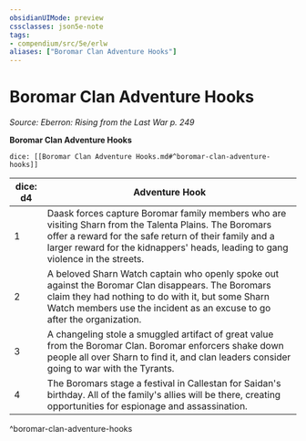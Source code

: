 ```yaml
---
obsidianUIMode: preview
cssclasses: json5e-note
tags:
- compendium/src/5e/erlw
aliases: ["Boromar Clan Adventure Hooks"]
---
```

# Boromar Clan Adventure Hooks
*Source: Eberron: Rising from the Last War p. 249* 

**Boromar Clan Adventure Hooks**

`dice: [[Boromar Clan Adventure Hooks.md#^boromar-clan-adventure-hooks]]`

| dice: d4 | Adventure Hook |
|----------|----------------|
| 1 | Daask forces capture Boromar family members who are visiting Sharn from the Talenta Plains. The Boromars offer a reward for the safe return of their family and a larger reward for the kidnappers' heads, leading to gang violence in the streets. |
| 2 | A beloved Sharn Watch captain who openly spoke out against the Boromar Clan disappears. The Boromars claim they had nothing to do with it, but some Sharn Watch members use the incident as an excuse to go after the organization. |
| 3 | A changeling stole a smuggled artifact of great value from the Boromar Clan. Boromar enforcers shake down people all over Sharn to find it, and clan leaders consider going to war with the Tyrants. |
| 4 | The Boromars stage a festival in Callestan for Saidan's birthday. All of the family's allies will be there, creating opportunities for espionage and assassination. |
^boromar-clan-adventure-hooks